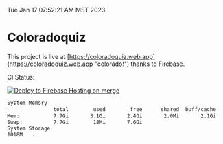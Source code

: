 Tue Jan 17 07:52:21 AM MST 2023

# Coloradoquiz


This project is live at [https://coloradoquiz.web.app](https://coloradoquiz.web.app "colorado!") thanks to Firebase.

CI Status: 

[![Deploy to Firebase Hosting on merge](https://github.com/teamkushal/coloradoquiz/actions/workflows/firebase-hosting-merge.yml/badge.svg)](https://github.com/teamkushal/coloradoquiz/actions/workflows/firebase-hosting-merge.yml)

```bash
System Memory
               total        used        free      shared  buff/cache   available
Mem:           7.7Gi       3.1Gi       2.4Gi       2.0Mi       2.1Gi       4.3Gi
Swap:          7.7Gi        18Mi       7.6Gi
System Storage
1018M	.
```
```bash
